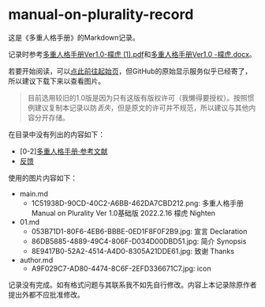 # manual-on-plurality-record

这是《多重人格手册》的Markdown记录。

记录时参考[多重人格手册Ver1.0-檬虎 \(1\).pdf](raw.pdf "raw.pdf")和[多重人格手册Ver1.0 -檬虎.docx](raw.docx "raw.docx")。

若要开始阅读，可以[点此前往起始页](main.md "main.md")，但GitHub的原始显示服务似乎已经寄了，所以建议下载下来以查看图片。

> 目前选用较旧的1.0版是因为只有这版有版权许可（我懒得要授权）。按照惯例建议复制本记录以防*丢失*，但是原文的许可并不规范，所以建议与其他内容分开存储。

在目录中没有列出的内容如下：

- \[0-2\][多重人格手册·参考文献](02.md)
- [反馈](feedback.md "feedback.md")

使用的图片内容如下：

- main.md
	- 1C51938D-90CD-40C2-A6BB-462DA7CBD212.png: 多重人格手册 Manual on Plurality Ver 1.0基础版 2022.2.16 檬虎 Nighten
- 01.md
	- 053B71D1-80F6-4EB6-BBBE-0ED1F8F0F2B9.jpg: 宣言 Declaration
	- 86DB5885-4889-49C4-806F-D034D00DBD51.jpg: 简介 Synopsis
	- 8E9417B0-52A2-4514-A4D0-8305A21DDE61.jpg: 致谢 Thanks
- author.md
	- A9F029C7-AD80-4474-8C6F-2EFD336671C7.jpg: icon

记录没有完成。如有格式问题与其联系我不如先自行修改。内容上本记录除原作者提出外都不应批准修改。
